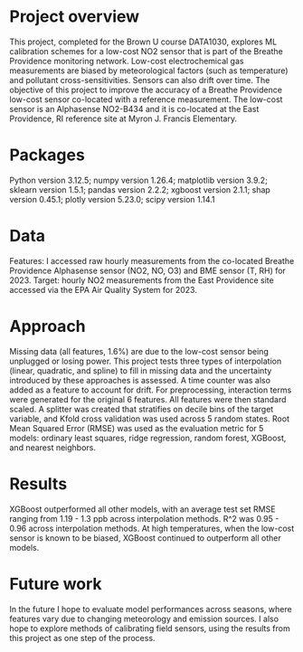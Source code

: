 
# Project overview

This project, completed for the Brown U course DATA1030, explores ML calibration schemes for a low-cost NO2 sensor that is part of the Breathe Providence monitoring network. Low-cost electrochemical gas measurements are biased by meteorological factors (such as temperature) and pollutant cross-sensitivities. Sensors can also drift over time. The objective of this project to improve the accuracy of a Breathe Providence low-cost sensor co-located with a reference measurement. The low-cost sensor is an Alphasense NO2-B434 and it is co-located at the East Providence, RI reference site at Myron J. Francis Elementary. 

# Packages
Python version 3.12.5; 
numpy version 1.26.4; 
matplotlib version 3.9.2; 
sklearn version 1.5.1; 
pandas version 2.2.2; 
xgboost version 2.1.1; 
shap version 0.45.1; 
plotly version 5.23.0; 
scipy version 1.14.1 

# Data

Features: I accessed raw hourly measurements from the co-located Breathe Providence Alphasense sensor (NO2, NO, O3) and BME sensor (T, RH) for 2023. Target: hourly NO2 measurements from the East Providence site accessed via the EPA Air Quality System for 2023. 

# Approach

Missing data (all features, 1.6%) are due to the low-cost sensor being unplugged or losing power. This project tests three types of interpolation (linear, quadratic, and spline) to fill in missing data and the uncertainty introduced by these approaches is assessed. A time counter was also added as a feature to account for drift. For preprocessing, interaction terms were generated for the original 6 features. All features were then standard scaled. A splitter was created that stratifies on decile bins of the target variable, and Kfold cross validation was used across 5 random states. Root Mean Squared Error (RMSE) was used as the evaluation metric for 5 models: ordinary least squares, ridge regression, random forest, XGBoost, and nearest neighbors. 

# Results
XGBoost outperformed all other models, with an average test set RMSE ranging from 1.19 - 1.3 ppb across interpolation methods. R^2 was 0.95 - 0.96 across interpolation methods. At high temperatures, when the low-cost sensor is known to be biased, XGBoost continued to outperform all other models. 

# Future work
In the future I hope to evaluate model performances across seasons, where features vary due to changing meteorology and emission sources. I also hope to explore methods of calibrating field sensors, using the results from this project as one step of the process.  

